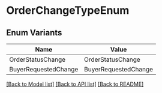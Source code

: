 # OrderChangeTypeEnum

## Enum Variants

| Name | Value |
|---- | -----|
| OrderStatusChange | OrderStatusChange |
| BuyerRequestedChange | BuyerRequestedChange |


[[Back to Model list]](../README.md#documentation-for-models) [[Back to API list]](../README.md#documentation-for-api-endpoints) [[Back to README]](../README.md)


